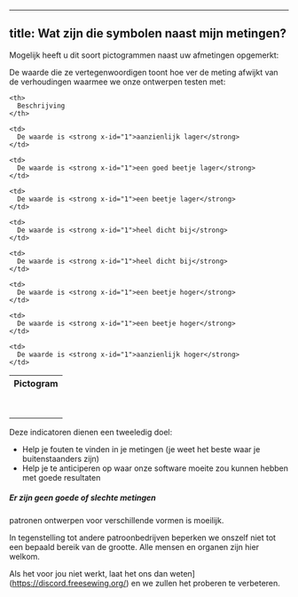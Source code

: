 ***

## title: Wat zijn die symbolen naast mijn metingen?

Mogelijk heeft u dit soort pictogrammen naast uw afmetingen opgemerkt: <Gauge val={0} theme='light' />

De waarde die ze vertegenwoordigen toont hoe ver de meting afwijkt van de verhoudingen waarmee we onze ontwerpen testen met:

<table spaces-before="0">
  <tr>
    <th>
      Pictogram
    </th>

    <th>
      Beschrijving
    </th>

  </tr>

  <tr>
    <td>
      <Gauge val={-6} theme='light' />
    </td>

    <td>
      De waarde is <strong x-id="1">aanzienlijk lager</strong>
    </td>

  </tr>

  <tr>
    <td>
      <Gauge val={-4} theme='light' />
    </td>

    <td>
      De waarde is <strong x-id="1">een goed beetje lager</strong>
    </td>

  </tr>

  <tr>
    <td>
      <Gauge val={-2} theme='light' />
    </td>

    <td>
      De waarde is <strong x-id="1">een beetje lager</strong>
    </td>

  </tr>

  <tr>
    <td>
      <Gauge val={-1} theme='light' />
    </td>

    <td>
      De waarde is <strong x-id="1">heel dicht bij</strong>
    </td>

  </tr>

  <tr>
    <td>
      <Gauge val={1} theme='light' />
    </td>

    <td>
      De waarde is <strong x-id="1">heel dicht bij</strong>
    </td>

  </tr>

  <tr>
    <td>
      <Gauge val={2} theme='light' />
    </td>

    <td>
      De waarde is <strong x-id="1">een beetje hoger</strong>
    </td>

  </tr>

  <tr>
    <td>
      <Gauge val={4} theme='light' />
    </td>

    <td>
      De waarde is <strong x-id="1">een beetje hoger</strong>
    </td>

  </tr>

  <tr>
    <td>
      <Gauge val={6} theme='light' />
    </td>

    <td>
      De waarde is <strong x-id="1">aanzienlijk hoger</strong>
    </td>

  </tr>
</table>

Deze indicatoren dienen een tweeledig doel:

*   Help je fouten te vinden in je metingen (je weet het beste waar je buitenstaanders zijn)
*   Help je te anticiperen op waar onze software moeite zou kunnen hebben met goede resultaten

<Note>

##### Er zijn geen goede of slechte metingen

patronen ontwerpen voor verschillende vormen is moeilijk.

In tegenstelling tot andere patroonbedrijven beperken we onszelf niet tot een bepaald bereik van de grootte.
Alle mensen en organen zijn hier welkom.

Als het voor jou niet werkt, laat het ons dan weten]\(https://discord.freesewing.org/) en we zullen het proberen te verbeteren.

</Note>
